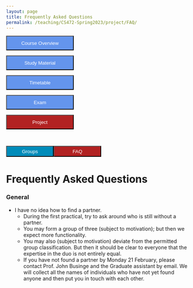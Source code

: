 ```yaml
---
layout: page
title: Frequently Asked Questions
permalink: /teaching/CS472-Spring2023/project/FAQ/
---
```


<div class="main-component">
<form action="/teaching/CS472-Spring2023/">
    <input type="submit" style="background-color:cornflowerblue;color:white;width:185px;
height:40px;" value="Course Overview" />
</form>
<form action="/teaching/CS472-Spring2023/study_material/">
    <input type="submit" style="background-color:cornflowerblue;color:white;width:185px;
height:40px;" value="Study Material" />
</form>
<form action="/teaching/CS472-Spring2023/Timetable/">
    <input type="submit" style="background-color:cornflowerblue;color:white;width:185px;
height:40px;" value="Timetable" />
</form>
<form action="/teaching/CS472-Spring2023/Exam/">
    <input type="submit" style="background-color:cornflowerblue;color:white;width:185px;
height:40px;" value="Exam" />
</form>
<form action="/teaching/CS472-Spring2023/project/project.md">
    <input type="submit" style="background-color:firebrick;color:white;width:185px;
height:40px;" value="Project" />
</form>
</div>
<br/>

<div class="main-component">
<form action="/teaching/CS472-Spring2023/project/Group/">
    <input type="submit" style="background-color:#008CBA;float:left;color:white;width:130px;
height:30px;" value="Groups" />
</form>
<form action="/teaching/CS472-Spring2023/project/FAQ/">
    <input type="submit" style="background-color:firebrick;float:left;color:white;width:130px;
height:30px;" value="FAQ" />
</form>
</div>

<br/>
<br/>

Frequently Asked Questions
=========

### General
* I have no idea how to find a partner.
  * During the first practical, try to ask around who is still without a partner.
  * You may form a group of three (subject to motivation); but then we expect more functionality.
  * You may also (subject to motivation) deviate from the permitted group classification. But then it should be clear to everyone that the expertise in the duo is not entirely equal.
  * If you have not found a partner by Monday 21 February, please contact Prof. John Businge and the Graduate assistant by email. We will collect all the names of individuals who have not yet found anyone and then put you in touch with each other.
